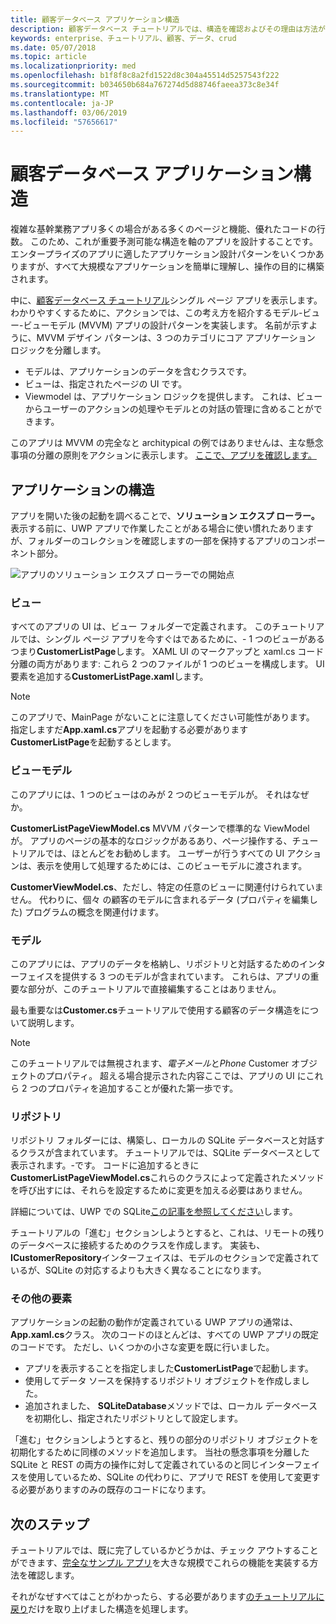 ```yaml
---
title: 顧客データベース アプリケーション構造
description: 顧客データベース チュートリアルでは、構造を確認およびその理由は方法が構築されます。
keywords: enterprise、チュートリアル、顧客、データ、crud
ms.date: 05/07/2018
ms.topic: article
ms.localizationpriority: med
ms.openlocfilehash: b1f8f8c8a2fd1522d8c304a45514d5257543f222
ms.sourcegitcommit: b034650b684a767274d5d88746faeea373c8e34f
ms.translationtype: MT
ms.contentlocale: ja-JP
ms.lasthandoff: 03/06/2019
ms.locfileid: "57656617"
---
```

# <a name="customer-database-app-structure"></a>顧客データベース アプリケーション構造

複雑な基幹業務アプリ多くの場合がある多くのページと機能、優れたコードの行数。 このため、これが重要予測可能な構造を軸のアプリを設計することです。 エンタープライズのアプリに適したアプリケーション設計パターンをいくつかありますが、すべて大規模なアプリケーションを簡単に理解し、操作の目的に構築されます。

中に、[顧客データベース チュートリアル](customer-database-tutorial.md)シングル ページ アプリを表示します。 わかりやすくするために、アクションでは、この考え方を紹介するモデル-ビュー-ビューモデル (MVVM) アプリの設計パターンを実装します。 名前が示すように、MVVM デザイン パターンは、3 つのカテゴリにコア アプリケーション ロジックを分離します。

* モデルは、アプリケーションのデータを含むクラスです。
* ビューは、指定されたページの UI です。
* Viewmodel は、アプリケーション ロジックを提供します。 これは、ビューからユーザーのアクションの処理やモデルとの対話の管理に含めることができます。

このアプリは MVVM の完全なと architypical の例ではありませんは、主な懸念事項の分離の原則をアクションに表示します。 [ここで、アプリを確認します。](https://github.com/Microsoft/windows-tutorials-customer-database)

## <a name="application-structure"></a>アプリケーションの構造

アプリを開いた後の起動を調べることで、**ソリューション エクスプ ローラー。** 表示する前に、UWP アプリで作業したことがある場合に使い慣れたありますが、フォルダーのコレクションを確認しますの一部を保持するアプリのコンポーネント部分。

![アプリのソリューション エクスプ ローラーでの開始点](images/customer-database-tutorial/solution-explorer.png)

### <a name="views"></a>ビュー

すべてのアプリの UI は、ビュー フォルダーで定義されます。 このチュートリアルでは、シングル ページ アプリを今すぐはであるために、- 1 つのビューがあるつまり**CustomerListPage**します。 XAML UI のマークアップと xaml.cs コード分離の両方があります: これら 2 つのファイルが 1 つのビューを構成します。 UI 要素を追加する**CustomerListPage.xaml**します。

> [!NOTE]
> このアプリで、MainPage がないことに注意してください可能性があります。 指定しますだ**App.xaml.cs**アプリを起動する必要があります**CustomerListPage**を起動するとします。

### <a name="viewmodels"></a>ビューモデル

このアプリには、1 つのビューはのみが 2 つのビューモデルが。 それはなぜか。

**CustomerListPageViewModel.cs** MVVM パターンで標準的な ViewModel が。 アプリのページの基本的なロジックがあるあり、ページ操作する、チュートリアルでは、ほとんどをお勧めします。 ユーザーが行うすべての UI アクションは、表示を使用して処理するためには、このビューモデルに渡されます。

**CustomerViewModel.cs**、ただし、特定の任意のビューに関連付けられていません。 代わりに、個々 の顧客のモデルに含まれるデータ (プロパティを編集した) プログラムの概念を関連付けます。

### <a name="models"></a>モデル

このアプリには、アプリのデータを格納し、リポジトリと対話するためのインターフェイスを提供する 3 つのモデルが含まれています。 これらは、アプリの重要な部分が、このチュートリアルで直接編集することはありません。

最も重要なは**Customer.cs**チュートリアルで使用する顧客のデータ構造をについて説明します。

> [!NOTE]
> このチュートリアルでは無視されます、*電子メール*と*Phone* Customer オブジェクトのプロパティ。 超える場合提示された内容ここでは、アプリの UI にこれら 2 つのプロパティを追加することが優れた第一歩です。

### <a name="repository"></a>リポジトリ

リポジトリ フォルダーには、構築し、ローカルの SQLite データベースと対話するクラスが含まれています。 チュートリアルでは、SQLite データベースとして表示されます。-です。 コードに追加するときに**CustomerListPageViewModel.cs**これらのクラスによって定義されたメソッドを呼び出すには、それらを設定するために変更を加える必要はありません。

詳細については、UWP での SQLite[この記事を参照してください](../data-access/sqlite-databases.md)します。

チュートリアルの「進む」セクションしようとすると、これは、リモートの残りのデータベースに接続するためのクラスを作成します。 実装も、 **ICustomerRepository**インターフェイスは、モデルのセクションで定義されているが、SQLite の対応するよりも大きく異なることになります。

### <a name="other-elements"></a>その他の要素

アプリケーションの起動の動作が定義されている UWP アプリの通常は、 **App.xaml.cs**クラス。 次のコードのほとんどは、すべての UWP アプリの既定のコードです。 ただし、いくつかの小さな変更を既に行いました。

* アプリを表示することを指定しました**CustomerListPage**で起動します。
* 使用してデータ ソースを保持するリポジトリ オブジェクトを作成しました。
* 追加されました、 **SQLiteDatabase**メソッドでは、ローカル データベースを初期化し、指定されたリポジトリとして設定します。

「進む」セクションしようとすると、残りの部分のリポジトリ オブジェクトを初期化するために同様のメソッドを追加します。 当社の懸念事項を分離した SQLite と REST の両方の操作に対して定義されているのと同じインターフェイスを使用しているため、SQLite の代わりに、アプリで REST を使用して変更する必要がありますのみの既存のコードになります。

## <a name="next-steps"></a>次のステップ

チュートリアルでは、既に完了しているかどうかは、チェック アウトすることができます、[完全なサンプル アプリ](https://github.com/Microsoft/Windows-appsample-customers-orders-database)を大きな規模でこれらの機能を実装する方法を確認します。

それがなぜすべてはことがわかったら、する必要があります[のチュートリアルに戻り](customer-database-tutorial.md)だけを取り上げました構造を処理します。